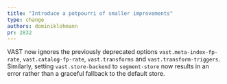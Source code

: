 ```yaml
---
title: "Introduce a potpourri of smaller improvements"
type: change
authors: dominiklohmann
pr: 2832
---
```


VAST now ignores the previously deprecated options `vast.meta-index-fp-rate`,
`vast.catalog-fp-rate`, `vast.transforms` and `vast.transform-triggers`.
Similarly, setting `vast.store-backend` to `segment-store` now results in an
error rather than a graceful fallback to the default store.
